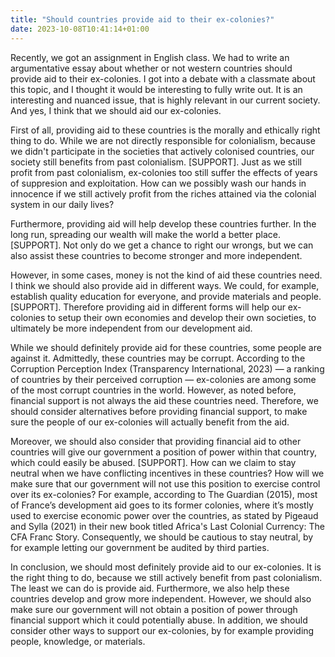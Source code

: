 ```yaml
---
title: "Should countries provide aid to their ex-colonies?"
date: 2023-10-08T10:41:14+01:00
---
```


Recently, we got an assignment in English class. We had to write an argumentative essay about whether or not western countries should provide aid to their ex-colonies. I got into a debate with a classmate about this topic, and I thought it would be interesting to fully write out. It is an interesting and nuanced issue, that is highly relevant in our current society. And yes, I think that we should aid our ex-colonies.

First of all, providing aid to these countries is the morally and ethically right thing to do.
While we are not directly responsible for colonialism, because we didn't participate in the societies that actively colonised countries, our society still benefits from past colonialism. [SUPPORT]. Just as we still profit from past colonialism, ex-colonies too still suffer the effects of years of suppresion and exploitation. How can we possibly wash our hands in innocence if we still actively profit from the riches attained via the colonial system in our daily lives?

Furthermore, providing aid will help develop these countries further. In the long run, spreading our wealth will make the world a better place. [SUPPORT]. Not only do we get a chance to right our wrongs, but we can also assist these countries to become stronger and more independent. 

However, in some cases, money is not the kind of aid these countries need. I think we should also provide aid in different ways. We could, for example, establish quality education for everyone, and provide materials and people. [SUPPORT]. Therefore providing aid in different forms will help our ex-colonies to setup their own economies and develop their own societies, to ultimately be more independent from our development aid.

While we should definitely provide aid for these countries, some people are against it. Admittedly, these countries may be corrupt. According to the Corruption Perception Index (Transparency International, 2023) — a ranking of countries by their perceived corruption — ex-colonies are among some of the most corrupt countries in the world. However, as noted before, financial support is not always the aid these countries need. Therefore, we should consider alternatives before providing financial support, to make sure the people of our ex-colonies will actually benefit from the aid.

Moreover, we should also consider that providing financial aid to other countries will give our government a position of power within that country, which could easily be abused. [SUPPORT]. How can we claim to stay neutral when we have conflicting incentives in these countries? How will we make sure that our government will not use this position to exercise control over its ex-colonies? For example, according to The Guardian (2015), most of France’s development aid goes to its former colonies, where it’s mostly used to exercise economic power over the countries, as stated by Pigeaud and Sylla (2021) in their new book titled Africa's Last Colonial Currency: The CFA Franc Story. Consequently, we should be cautious to stay neutral, by for example letting our government be audited by third parties.

In conclusion, we should most definitely provide aid to our ex-colonies. It is the right thing to do, because we still actively benefit from past colonialism. The least we can do is provide aid. Furthermore, we also help these countries develop and grow more independent. However, we should also make sure our government will not obtain a position of power through financial support which it could potentially abuse. In addition, we should consider other ways to support our ex-colonies, by for example providing people, knowledge, or materials.
